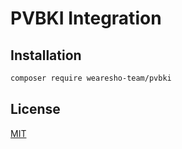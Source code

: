 # PVBKI Integration

## Installation
```bash
composer require wearesho-team/pvbki
```

## License
[MIT](./LICENSE)
